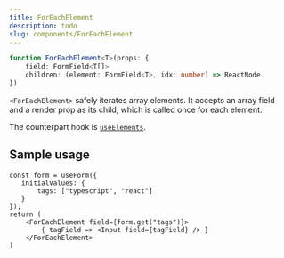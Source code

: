 ```yaml
---
title: ForEachElement
description: todo
slug: components/ForEachElement
---
```


```typescript
function ForEachElement<T>(props: {
    field: FormField<T[]>
    children: (element: FormField<T>, idx: number) => ReactNode
})
```

`<ForEachElement>` safely iterates array elements. It accepts an array field and a render prop as its child, which
is called once for each element.

The counterpart hook is [`useElements`](/hooks/useElements).

## Sample usage 

```tsx
const form = useForm({
   initialValues: {
       tags: ["typescript", "react"]
   }
});
return (
    <ForEachElement field={form.get("tags")}>
        { tagField => <Input field={tagField} /> }
    </ForEachElement>
)
```
